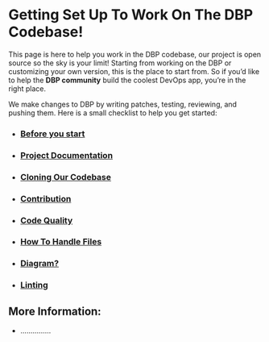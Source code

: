 
# Getting Set Up To Work On The DBP Codebase!

This page is here to help you work in the DBP codebase, our project is open source so the sky is your limit!
Starting from working on the DBP or customizing your own version, this is the place to start from.
So if you’d like to help the **DBP community** build the coolest DevOps app, you’re in the right place.

We make changes to DBP by writing patches, testing, reviewing, and pushing them. Here is a small checklist to help you get started:


 -  ### [Before you start]( LinktoBefore%You%Start.md)
 -  ### [Project Documentation]( LinktoBefore%You%Start.md)
 -  ### [Cloning Our Codebase](LinktoCloning%Our%Codebase)
 -  ### [Contribution](LinktoContribution)
 -  ### [Code Quality](LinktoCode%Quality)
 -  ### [How To Handle Files](LinktoHow%To%Handle%Files)
 -  ### [Diagram?]()
 -  ### [Linting](docs/Linter.md)

## More Information:

-  ...............

